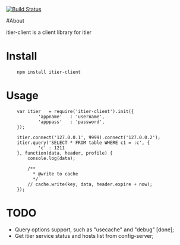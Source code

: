 [![Build Status](https://secure.travis-ci.org/aleafs/itier-client.png)](http://travis-ci.org/aleafs/itier-client)

#About

itier-client is a client library for itier

# Install
		npm install itier-client

# Usage

		var itier	= require('itier-client').init({
                'appname'   : 'username',
                'apppass'   : 'password',
        });

		itier.connect('127.0.0.1', 9999).connect('127.0.0.2');
        itier.query('SELECT * FROM table WHERE c1 = :c', {
                'c' : 1211
        }, function(data, header, profile) {
			console.log(data);

			/**
			  * @write to cache
			  */
			// cache.write(key, data, header.expire + now);
        });

# TODO

* Query options support, such as "usecache" and "debug" [done];
* Get itier service status and hosts list from config-server;

